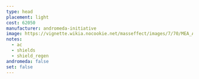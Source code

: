 ```yaml
---
type: head
placement: light
cost: 62050
manufacturer: andromeda-initiative
image: https://vignette.wikia.nocookie.net/masseffect/images/7/70/MEA_Andromeda_Elite_Helmet.png/revision/latest/scale-to-width-down/350?cb=20180505205348
notes:
  - ac
  - shields
  - shield_regen
andromeda: false
set: false
---
```

